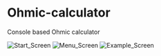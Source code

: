 # Ohmic-calculator
Console based Ohmic calculator

![Start_Screen](https://github.com/CabukEge/Ohmic-calculator/assets/94187749/3320d78d-63a7-4662-a80c-c4f41a7601aa)
![Menu_Screen](https://github.com/CabukEge/Ohmic-calculator/assets/94187749/328882f6-77c6-4538-aafa-43a45b7f98ca)
![Example_Screen](https://github.com/CabukEge/Ohmic-calculator/assets/94187749/bf9a3283-6543-424c-ab08-edd0d8abc609)
